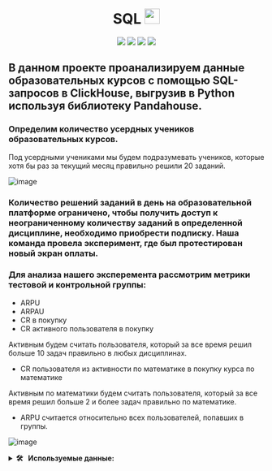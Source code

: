 <div align='center'>
<h1>
  SQL
  <img src="https://media.giphy.com/media/hvRJCLFzcasrR4ia7z/giphy.gif" width="30px"/>
</h1>
</div>
<div align='center'>
    <img src="https://img.shields.io/badge/Python-%23AFEEEE?style=for-the-badge&logo=Python&logoColor=yellow"/>
   <img src="https://img.shields.io/badge/SQL-%23AFEEEE?style=for-the-badge&logo=SQL&logoColor=yellow"/>
   <img src="https://img.shields.io/badge/ClickHouse%20-%23AFEEEE?style=for-the-badge&logo=ClickHouse&logoColor=%23FFCC01"/>
   <img src="https://img.shields.io/badge/Pandahouse-%23AFEEEE?style=for-the-badge&logo=Pandahouse&logoColor=yellow"/>
</div>

## В данном проекте проанализируем данные образовательных курсов с помощью SQL-запросов в ClickHouse, выгрузив в Python используя библиотеку Pandahouse.

### Определим количество усердных учеников образовательных курсов.
Под усердными учениками мы будем подразумевать учеников, которые хотя бы раз за текущий месяц правильно решили 20 заданий.

![image](https://github.com/KinderDs/SQL/assets/163444205/31f5e779-e414-400c-ac25-d34d9b09ac8d)

### Количество решений заданий в день на образовательной платформе ограничено, чтобы получить доступ к неограниченному количеству заданий в определенной дисциплине, необходимо приобрести подписку. Наша команда провела эксперимент, где был протестирован новый экран оплаты. 

### Для анализа нашего эксперемента рассмотрим метрики тестовой и контрольной группы:

*  ARPU
*  ARPAU
*  CR в покупку
*  СR активного пользователя в покупку
  
  Активным будем считать пользователя, который за все время решил больше 10 задач правильно в любых дисциплинах.
*  CR пользователя из активности по математике в покупку курса по математике
  
  Активным по математики будем считать пользователя, который за все время решил больше 2 и более задач правильно по математике.
*  ARPU считается относительно всех пользователей, попавших в группы.

![image](https://github.com/KinderDs/SQL/assets/163444205/92fd5ef6-8e89-416d-8835-60cab8d4a482)


<details>
  <summary><b> 🛠 &nbsp;&nbsp;Используемые данные:&nbsp;</b></summary>
  <br/> 
<div>
<details>
  <summary><b>&nbsp;&nbsp;default.peas — таблица с данными решенных заданий&nbsp;</b></summary>
  
* st_id — ID ученика

* timest —  Время решения карточки

*  correct —  Правильно ли решена задача?

*  subject —  Дисциплина, в которой находится задание

</details>

<details>
  <summary><b>&nbsp;&nbsp;default.studs —  таблица с принадлежностью к группе эксперимента&nbsp;</b></summary>
  
*  st_id —  ID ученика

*  test_grp —  Метка ученика в данном эксперименте

</details>

<details>
  <summary><b>&nbsp;&nbsp;default.final_project_check —  данные по покупках курса &nbsp;</b></summary>
  
*  st_id —  ID ученика
  
*  sale_time —  Время покупки
   
*  money —  Цена, по которой приобрели данный курс
   
*  subject — Дисциплина
   
</details>
</div>
</details>
